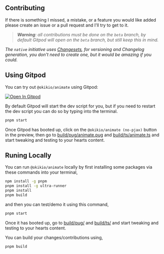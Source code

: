## Contributing

If there is something I missed, a mistake, or a feature you would like added please create an issue or a pull request and I'll try to get to it.

> _**Warning**: all contributions must be done on the `beta` branch, by default Gitpod will open on the `beta` branch, but still keep this in mind._

*The `native` initiative uses [Changesets](https://github.com/atlassian/changesets/blob/main/docs/intro-to-using-changesets.md#adding-changesets), for versioning and Changelog generation, you don't need to create one, but it would be amazing if you could.*

## Using Gitpod

You can try out `@okikio/animate` using Gitpod:

[![Open In Gitpod](https://gitpod.io/button/open-in-gitpod.svg)](https://gitpod.io/#https://github.com/okikio/native/blob/beta/packages/animate/README.md)

By default Gitpod will start the dev script for you, but if you need to restart the dev script you can do so by typing into the terminal.

```bash
pnpm start
```

Once Gitpod has booted up, click on the `@okikio/animate (no-pjax)` button in the preview, then go to [build/pug/animate.pug](/build/pug/animate.pug) and [build/ts/animate.ts](/build/ts/animate.ts) and start tweaking and testing to your hearts content.

## Runing Locally

You can run `@okikio/animate` locally by first installing some packages via these commands into your terminal,

```bash
npm install -g pnpm
pnpm install -g ultra-runner
pnpm install
pnpm build
```

and then you can test/demo it using this command,

```bash
pnpm start 
```

Once it has booted up, go to [build/pug/](/build/pug/) and [build/ts/](/build/ts/) and start tweaking and testing to your hearts content.

You can build your changes/contributions using,

```bash
pnpm build
```

